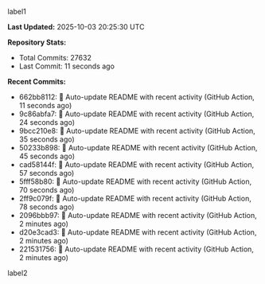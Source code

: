 
label1 
<!-- ACTIVITY_START -->
**Last Updated:** 2025-10-03 20:25:30 UTC

**Repository Stats:**
- Total Commits: 27632
- Last Commit: 11 seconds ago

**Recent Commits:**
- 662bb8112: 🤖 Auto-update README with recent activity (GitHub Action, 11 seconds ago)
- 9c86abfa7: 🤖 Auto-update README with recent activity (GitHub Action, 24 seconds ago)
- 9bcc210e8: 🤖 Auto-update README with recent activity (GitHub Action, 35 seconds ago)
- 50233b898: 🤖 Auto-update README with recent activity (GitHub Action, 45 seconds ago)
- cad58144f: 🤖 Auto-update README with recent activity (GitHub Action, 57 seconds ago)
- 5fff58b80: 🤖 Auto-update README with recent activity (GitHub Action, 70 seconds ago)
- 2ff9c079f: 🤖 Auto-update README with recent activity (GitHub Action, 78 seconds ago)
- 2096bbb97: 🤖 Auto-update README with recent activity (GitHub Action, 2 minutes ago)
- d20e3cad3: 🤖 Auto-update README with recent activity (GitHub Action, 2 minutes ago)
- 221531756: 🤖 Auto-update README with recent activity (GitHub Action, 2 minutes ago)
<!-- ACTIVITY_END -->

label2
